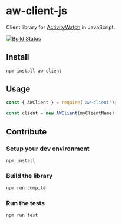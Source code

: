 # aw-client-js

Client library for [ActivityWatch](http://activitywatch.net) in JavaScript.

[![Build Status](https://travis-ci.org/ActivityWatch/aw-client-js.svg?branch=master)](https://travis-ci.org/ActivityWatch/aw-client-js)

## Install

```sh
npm install aw-client
```

## Usage

```javascript
const { AWClient } = require('aw-client');

const client = new AWClient(myClientName)
```

## Contribute

### Setup your dev environment

```sh
npm install
```

### Build the library

```sh
npm run compile
```

### Run the tests

```sh
npm run test
```
